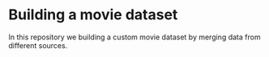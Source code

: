 # Building a movie dataset

In this repository we building a custom movie dataset by merging data from different sources.